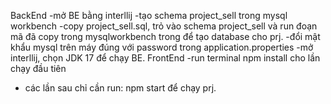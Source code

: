 BackEnd
-mở BE bằng interllij
-tạo schema project_sell trong mysql workbench
-copy project_sell.sql, trỏ vào schema project_sell và run đoạn mã đã copy trong mysqlworkbench trong để tạo database cho prj.
-đổi mật khẩu mysql trên máy đúng với password trong application.properties
-mở interllij, chọn JDK 17 để chạy BE.
FrontEnd
-run terminal npm install cho lần chạy đầu tiên
- các lần sau chỉ cần run: npm start để chạy prj.